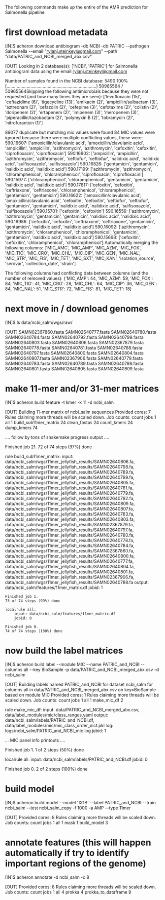 The following commands make up the entire of the AMR prediction for Salmonella pipeline

# first download metadata
[IN]$ acheron download antibiogram -db NCBI -db PATRIC --pathogen Salmonella --email "rylanj.steinkey@gmail.com" --path "data/PATRIC_and_NCBI_merged_abx.csv"

[OUT]
Looking in 2 database(s): ['NCBI', 'PATRIC']
for Salmonella antibiogram data using the email rylanj.steinkey@gmail.com

Number of samples found in the NCBI database:  5490
100% [........................................................................] 50965564 / 50965564Skipping the following antimicrobials because they were not requested (and how many times they are seen):
['levofloxacin (15)', 'ceftazidime (6)', 'tigecycline (13)', 'amikacin (2)', 'ampicillin/sulbactam (3)', 'aztreonam (2)', 'cefazolin (2)', 'cefepime (3)', 'cefotaxime (2)', 'colistin (2)', 'doripenem (2)', 'ertapenem (2)', 'imipenem (3)', 'meropenem (3)', 'piperacillin/tazobactam (2)', 'polymyxin B (2)', 'tobramycin (2)', 'nitrofurantoin (1)']

89077 duplicate but matching mic values were found
84 MIC values were ignored because there were multiple conflicting values, these were:
590.16607: ['amoxicillin/clavulanic acid', 'amoxicillin/clavulanic acid', 'ampicillin', 'ampicillin', 'azithromycin', 'azithromycin', 'cefoxitin', 'cefoxitin', 'ciprofloxacin', 'ciprofloxacin']
590.16602: ['ampicillin', 'ampicillin', 'azithromycin', 'azithromycin', 'ceftiofur', 'ceftiofur', 'nalidixic acid', 'nalidixic acid', 'sulfisoxazole', 'sulfisoxazole']
590.16826: ['gentamicin', 'gentamicin', 'nalidixic acid', 'nalidixic acid']
590.17199: ['azithromycin', 'azithromycin', 'chloramphenicol', 'chloramphenicol', 'ciprofloxacin', 'ciprofloxacin']
590.15977: ['chloramphenicol', 'chloramphenicol', 'gentamicin', 'gentamicin', 'nalidixic acid', 'nalidixic acid']
590.17817: ['cefoxitin', 'cefoxitin', 'ceftriaxone', 'ceftriaxone', 'chloramphenicol', 'chloramphenicol', 'gentamicin', 'gentamicin']
590.16622: ['amoxicillin/clavulanic acid', 'amoxicillin/clavulanic acid', 'cefoxitin', 'cefoxitin', 'ceftiofur', 'ceftiofur', 'gentamicin', 'gentamicin', 'nalidixic acid', 'nalidixic acid', 'sulfisoxazole', 'sulfisoxazole']
590.15701: ['cefoxitin', 'cefoxitin']
590.16559: ['azithromycin', 'azithromycin', 'gentamicin', 'gentamicin', 'nalidixic acid', 'nalidixic acid']
590.16986: ['cefoxitin', 'cefoxitin', 'ceftriaxone', 'ceftriaxone', 'gentamicin', 'gentamicin', 'nalidixic acid', 'nalidixic acid']
590.16092: ['azithromycin', 'azithromycin', 'chloramphenicol', 'chloramphenicol', 'gentamicin', 'gentamicin', 'nalidixic acid', 'nalidixic acid']
590.15668: ['cefoxitin', 'cefoxitin', 'chloramphenicol', 'chloramphenicol']
Automatically merging the following columns: ['MIC_AMC', 'MIC_AMP', 'MIC_AZM', 'MIC_FOX', 'MIC_TIO', 'MIC_CRO', 'MIC_CHL', 'MIC_CIP', 'MIC_GEN', 'MIC_NAL', 'MIC_STR', 'MIC_FIS', 'MIC_TET', 'MIC_SXT', 'MIC_KAN', 'isolation_source', 'serovar', 'collection_date', 'strain']

The following columns had conflicting data between columns (and the number of removed values):
{'MIC_AMP': 44, 'MIC_AZM': 59, 'MIC_FOX': 84, 'MIC_TIO': 41, 'MIC_CRO': 28, 'MIC_CHL': 64, 'MIC_CIP': 36, 'MIC_GEN': 84, 'MIC_NAL': 51, 'MIC_STR': 72, 'MIC_FIS': 81, 'MIC_TET': 18}

# next move in / download genomes
[IN]$ ls data/ncbi_salm/wgs/raw/

[OUT]
SAMN02367860.fasta  SAMN02640777.fasta  SAMN02640780.fasta  SAMN02640784.fasta  SAMN02640792.fasta  SAMN02640799.fasta  SAMN02640803.fasta  SAMN02640806.fasta
SAMN02367879.fasta  SAMN02640778.fasta  SAMN02640781.fasta  SAMN02640788.fasta  SAMN02640797.fasta  SAMN02640800.fasta  SAMN02640804.fasta  SAMN02640807.fasta
SAMN02367906.fasta  SAMN02640779.fasta  SAMN02640783.fasta  SAMN02640789.fasta  SAMN02640798.fasta  SAMN02640801.fasta  SAMN02640805.fasta  SAMN02640809.fasta

# make 11-mer and/or 31-mer matrices

[IN]$ acheron build feature -t kmer -k 11 -d ncbi_salm

[OUT]
Building 11-mer matrix of ncbi_salm sequences
Provided cores: 7
Rules claiming more threads will be scaled down.
Job counts:
	count	jobs
	1	all
	1	build_sub11mer_matrix
	24	clean_fastas
	24	count_kmers
	24	dump_kmers
	74

.... follow by tons of snakemake progress output ....

Finished job 21.
72 of 74 steps (97%) done

rule build_sub11mer_matrix:
    input: data/ncbi_salm/wgs/11mer_jellyfish_results/SAMN02640806.fa, data/ncbi_salm/wgs/11mer_jellyfish_results/SAMN02640798.fa, data/ncbi_salm/wgs/11mer_jellyfish_results/SAMN02640789.fa, data/ncbi_salm/wgs/11mer_jellyfish_results/SAMN02640799.fa, data/ncbi_salm/wgs/11mer_jellyfish_results/SAMN02640805.fa, data/ncbi_salm/wgs/11mer_jellyfish_results/SAMN02640781.fa, data/ncbi_salm/wgs/11mer_jellyfish_results/SAMN02640779.fa, data/ncbi_salm/wgs/11mer_jellyfish_results/SAMN02640792.fa, data/ncbi_salm/wgs/11mer_jellyfish_results/SAMN02640809.fa, data/ncbi_salm/wgs/11mer_jellyfish_results/SAMN02640807.fa, data/ncbi_salm/wgs/11mer_jellyfish_results/SAMN02640783.fa, data/ncbi_salm/wgs/11mer_jellyfish_results/SAMN02640803.fa, data/ncbi_salm/wgs/11mer_jellyfish_results/SAMN02367879.fa, data/ncbi_salm/wgs/11mer_jellyfish_results/SAMN02640797.fa, data/ncbi_salm/wgs/11mer_jellyfish_results/SAMN02640780.fa, data/ncbi_salm/wgs/11mer_jellyfish_results/SAMN02640778.fa, data/ncbi_salm/wgs/11mer_jellyfish_results/SAMN02640784.fa, data/ncbi_salm/wgs/11mer_jellyfish_results/SAMN02367860.fa, data/ncbi_salm/wgs/11mer_jellyfish_results/SAMN02640800.fa, data/ncbi_salm/wgs/11mer_jellyfish_results/SAMN02640777.fa, data/ncbi_salm/wgs/11mer_jellyfish_results/SAMN02640804.fa, data/ncbi_salm/wgs/11mer_jellyfish_results/SAMN02640801.fa, data/ncbi_salm/wgs/11mer_jellyfish_results/SAMN02367906.fa, data/ncbi_salm/wgs/11mer_jellyfish_results/SAMN02640788.fa
    output: data/ncbi_salm/features/11mer_matrix.df
    jobid: 1

    Finished job 1.
    73 of 74 steps (99%) done

    localrule all:
        input: data/ncbi_salm/features/11mer_matrix.df
        jobid: 0

    Finished job 0.
    74 of 74 steps (100%) done

# now build the label matrices

[IN]$ acheron build label --module MIC --name PATRIC_and_NCBI --columns all --key BioSample -p data/PATRIC_and_NCBI_merged_abx.csv -d ncbi_salm

[OUT]
Building labels named PATRIC_and_NCBI for dataset ncbi_salm for columns all in data/PATRIC_and_NCBI_merged_abx.csv on     key=BioSample based on module MIC
Provided cores: 1
Rules claiming more threads will be scaled down.
Job counts:
	count	jobs
	1	all
	1	make_mic_df
	2

rule make_mic_df:
    input: data/PATRIC_and_NCBI_merged_abx.csv, data/label_modules/mic/class_ranges.yaml
    output: data/ncbi_salm/labels/PATRIC_and_NCBI.df, data/label_modules/mic/mic_class_order_dict.pkl
    log: logs/ncbi_salm/PATRIC_and_NCBI_mic.log
    jobid: 1

... MIC panel info printouts ....

Finished job 1.
1 of 2 steps (50%) done

localrule all:
    input: data/ncbi_salm/labels/PATRIC_and_NCBI.df
    jobid: 0

Finished job 0.
2 of 2 steps (100%) done

# build model
[IN]$ acheron build model --model 'XGB' --label PATRIC_and_NCBI --train ncbi_salm --test ncbi_salm_copy -f 1000 -a AMP --type 11mer

[OUT]
Provided cores: 8
Rules claiming more threads will be scaled down.
Job counts:
	count	jobs
	1	all
	1	mask
	1	build_model
	3



# annotate features (this will happen automatically if try to identify important regions of the genome)
[IN]$ acheron annotate -d ncbi_salm -c 8

[OUT]
Provided cores: 8
Rules claiming more threads will be scaled down.
Job counts:
	count	jobs
	1	all
	4	prokka
	4	prokka_to_dataframe
	9
